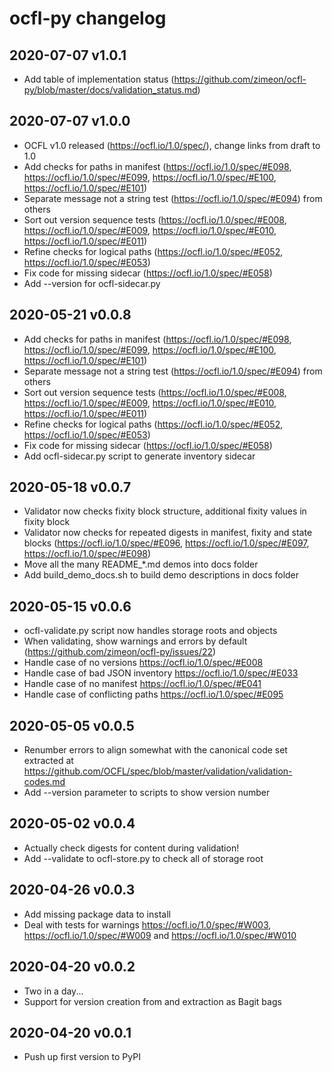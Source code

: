 # ocfl-py changelog

## 2020-07-07 v1.0.1

  * Add table of implementation status (https://github.com/zimeon/ocfl-py/blob/master/docs/validation_status.md)

## 2020-07-07 v1.0.0

  * OCFL v1.0 released (https://ocfl.io/1.0/spec/), change links from draft to 1.0
  * Add checks for paths in manifest (https://ocfl.io/1.0/spec/#E098, https://ocfl.io/1.0/spec/#E099, https://ocfl.io/1.0/spec/#E100, https://ocfl.io/1.0/spec/#E101)
  * Separate message not a string test (https://ocfl.io/1.0/spec/#E094) from others
  * Sort out version sequence tests (https://ocfl.io/1.0/spec/#E008, https://ocfl.io/1.0/spec/#E009, https://ocfl.io/1.0/spec/#E010, https://ocfl.io/1.0/spec/#E011)
  * Refine checks for logical paths (https://ocfl.io/1.0/spec/#E052, https://ocfl.io/1.0/spec/#E053)
  * Fix code for missing sidecar (https://ocfl.io/1.0/spec/#E058)
  * Add --version for ocfl-sidecar.py

## 2020-05-21 v0.0.8

  * Add checks for paths in manifest (https://ocfl.io/1.0/spec/#E098, https://ocfl.io/1.0/spec/#E099, https://ocfl.io/1.0/spec/#E100, https://ocfl.io/1.0/spec/#E101)
  * Separate message not a string test (https://ocfl.io/1.0/spec/#E094) from others
  * Sort out version sequence tests (https://ocfl.io/1.0/spec/#E008, https://ocfl.io/1.0/spec/#E009, https://ocfl.io/1.0/spec/#E010, https://ocfl.io/1.0/spec/#E011)
  * Refine checks for logical paths (https://ocfl.io/1.0/spec/#E052, https://ocfl.io/1.0/spec/#E053)
  * Fix code for missing sidecar (https://ocfl.io/1.0/spec/#E058)
  * Add ocfl-sidecar.py script to generate inventory sidecar

## 2020-05-18 v0.0.7

  * Validator now checks fixity block structure, additional fixity values in fixity block
  * Validator now checks for repeated digests in manifest, fixity and state blocks (https://ocfl.io/1.0/spec/#E096, https://ocfl.io/1.0/spec/#E097, https://ocfl.io/1.0/spec/#E098) 
  * Move all the many README_*.md demos into docs folder
  * Add build_demo_docs.sh to build demo descriptions in docs folder

## 2020-05-15 v0.0.6

  * ocfl-validate.py script now handles storage roots and objects
  * When validating, show warnings and errors by default (https://github.com/zimeon/ocfl-py/issues/22)
  * Handle case of no versions https://ocfl.io/1.0/spec/#E008
  * Handle case of bad JSON inventory https://ocfl.io/1.0/spec/#E033
  * Handle case of no manifest https://ocfl.io/1.0/spec/#E041
  * Handle case of conflicting paths https://ocfl.io/1.0/spec/#E095


## 2020-05-05 v0.0.5

  * Renumber errors to align somewhat with the canonical code set extracted 
    at https://github.com/OCFL/spec/blob/master/validation/validation-codes.md
  * Add --version parameter to scripts to show version number

## 2020-05-02 v0.0.4

  * Actually check digests for content during validation!
  * Add --validate to ocfl-store.py to check all of storage root

## 2020-04-26 v0.0.3

  * Add missing package data to install
  * Deal with tests for warnings https://ocfl.io/1.0/spec/#W003,
    https://ocfl.io/1.0/spec/#W009 and https://ocfl.io/1.0/spec/#W010

## 2020-04-20 v0.0.2

  * Two in a day...
  * Support for version creation from and extraction as Bagit bags

## 2020-04-20 v0.0.1

  * Push up first version to PyPI
